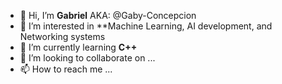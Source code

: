 - 👋 Hi, I’m **Gabriel** AKA: @Gaby-Concepcion
- 👀 I’m interested in **Machine Learning, AI development, and Networking systems
- 🌱 I’m currently learning **C++**
- 💞️ I’m looking to collaborate on ...
- 📫 How to reach me ...

<!---
Gaby-Concepcion/Gaby-Concepcion is a ✨ special ✨ repository because its `README.md` (this file) appears on your GitHub profile.
You can click the Preview link to take a look at your changes.
--->
